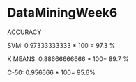 # DataMiningWeek6
ACCURACY

SVM: 0.97333333333 * 100 = 97.3 %

K MEANS: 0.88666666666 * 100= 89.7 %

C-50: 0.956666 * 100= 95.6% 
